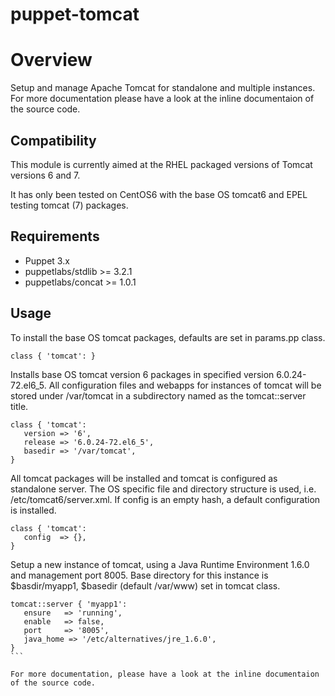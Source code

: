 puppet-tomcat
==============

# Overview #

Setup and manage Apache Tomcat for standalone and multiple instances. For more documentation
please have a look at the inline documentaion of the source code.

## Compatibility ##

This module is currently aimed at the RHEL packaged versions of Tomcat
versions 6 and 7. 

It has only been tested on CentOS6 with the base OS tomcat6 and
EPEL testing tomcat (7) packages.

## Requirements ##

  - Puppet 3.x
  - puppetlabs/stdlib >= 3.2.1
  - puppetlabs/concat >= 1.0.1

## Usage ##

To install the base OS tomcat packages, defaults are set in params.pp class.
```puppet
class { 'tomcat': }
```

Installs base OS tomcat version 6 packages in specified version 6.0.24-72.el6_5.
All configuration files and webapps for instances of tomcat will be stored under
/var/tomcat in a subdirectory named as the tomcat::server title.
```puppet
class { 'tomcat':
   version => '6',
   release => '6.0.24-72.el6_5',
   basedir => '/var/tomcat',
}
```

All tomcat packages will be installed and tomcat is configured as standalone server.
The OS specific file and directory structure is used, i.e. /etc/tomcat6/server.xml.
If config is an empty hash, a default configuration is installed.
```puppet
class { 'tomcat':
   config  => {},
}
```

Setup a new instance of tomcat, using a Java Runtime Environment 1.6.0 and management port 8005.
Base directory for this instance is $basdir/myapp1, $basedir (default /var/www) set in tomcat class. 
````puppet
tomcat::server { 'myapp1':
   ensure   => 'running',
   enable   => false,
   port     => '8005',
   java_home => '/etc/alternatives/jre_1.6.0',
}
```

For more documentation, please have a look at the inline documentaion of the source code.

